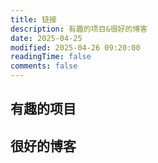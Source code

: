 ```yaml
---
title: 链接
description: 有趣的项目&很好的博客
date: 2025-04-25
modified: 2025-04-26 09:20:00
readingTime: false
comments: false
---
```


## 有趣的项目


## 很好的博客

